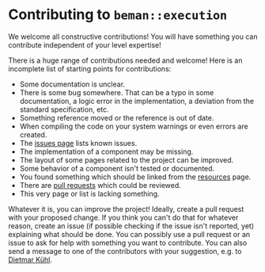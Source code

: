 <!-- SPDX-License-Identifier: Apache-2.0 WITH LLVM-exception -->

# Contributing to `beman::execution`

We welcome all constructive contributions! You will have something you
can contribute independent of your level expertise!

There is a huge range of contributions needed and welcome! Here is an
incomplete list of starting points for contributions:

* Some documentation is unclear.
* There is some bug somewhere. That can be a typo in some documentation,
   a logic error in the implementation, a deviation from the standard
   specification, etc.
* Something reference moved or the reference is out of date.
* When compiling the code on your system warnings or even errors are
    created.
* The [issues page](https://github.com/bemanproject/execution/issues) lists
    known issues.
* The implementation of a component may be missing.
* The layout of some pages related to the project can be improved.
* Some behavior of a component isn't tested or documented.
* You found something which should be linked from the
    [resources](https://github.com/bemanproject/execution/blob/main/docs/contributing.md) page.
* There are [pull requests](https://github.com/bemanproject/execution/pulls)
    which could be reviewed.
* This very page or list is lacking something.

Whatever it is, you can improve the project! Ideally, create a pull
request with your proposed change. If you think you can't do that
for whatever reason, create an issue (if possible checking if the
issue isn't reported, yet) explaining what should be done. You can
possibly use a pull request or an issue to ask for help with something
you want to contribute. You can also send a message to one of the
contributors with your suggestion, e.g. to
[Dietmar Kühl](mailto:dietmar.kuehl@me.com).
